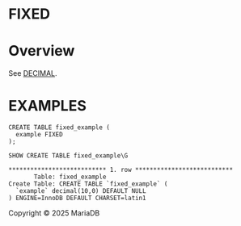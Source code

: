 
# FIXED


# Overview


See [DECIMAL](decimal.md).


# EXAMPLES


```
CREATE TABLE fixed_example (
  example FIXED
);
```

```
SHOW CREATE TABLE fixed_example\G

*************************** 1. row ***************************
       Table: fixed_example
Create Table: CREATE TABLE `fixed_example` (
  `example` decimal(10,0) DEFAULT NULL
) ENGINE=InnoDB DEFAULT CHARSET=latin1
```


Copyright © 2025 MariaDB

